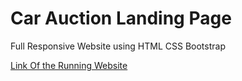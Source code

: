 <h1> Car Auction Landing Page</h1>


<p>Full Responsive Website using HTML CSS Bootstrap</p>

[Link Of the Running Website](https://getyourdreamcar.netlify.app)
